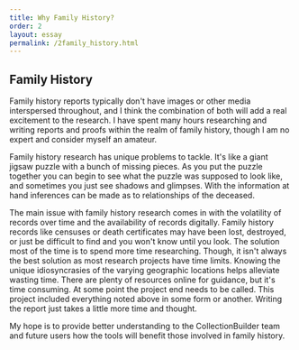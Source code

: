 ```yaml
---
title: Why Family History?
order: 2
layout: essay
permalink: /2family_history.html
---
```



## Family History

Family history reports typically don't have images or other media interspersed throughout, and I think the combination of both will add a real excitement to the research. I have spent many hours researching and writing reports and proofs within the realm of family history, though I am no expert and consider myself an amateur.

Family history research has unique problems to tackle. It's like a giant jigsaw puzzle with a bunch of missing pieces. As you put the puzzle together you can begin to see what the puzzle was supposed to look like, and sometimes you just see shadows and glimpses. With the information at hand inferences can be made as to relationships of the deceased.

The main issue with family history research comes in with the volatility of records over time and the availability of records digitally. Family history records like censuses or death certificates may have been lost, destroyed, or just be difficult to find and you won't know until you look. The solution most of the time is to spend more time researching. Though, it isn't always the best solution as most research projects have time limits. Knowing the unique idiosyncrasies of the varying geographic locations helps alleviate wasting time. There are plenty of resources online for guidance, but it's time consuming. At some point the project end needs to be called. This project included everything noted above in some form or another. Writing the report just takes a little more time and thought.

My hope is to provide better understanding to the CollectionBuilder team and future users how the tools will benefit those involved in family history. 